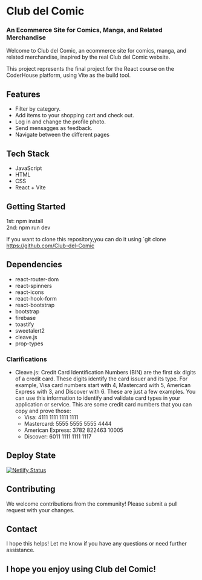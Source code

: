 # Club del Comic

### An Ecommerce Site for Comics, Manga, and Related Merchandise

Welcome to Club del Comic, an ecommerce site for comics, manga, and related merchandise, inspired by the real Club del Comic website.

This project represents the final project for the React course on the CoderHouse platform, using Vite as the build tool.

## Features
- Filter by category.
- Add items to your shopping cart and check out.
- Log in and change the profile photo.
- Send mensagges as feedback.
- Navigate between the different pages


## Tech Stack
- JavaScript
- HTML
- CSS
- React + Vite

## Getting Started

1st: npm install                                                
2nd: npm run dev


If you want to clone this repository,you can do it using `git clone https://github.com/Club-del-Comic

## Dependencies
- react-router-dom
- react-spinners
- react-icons
- react-hook-form
- react-bootstrap
- bootstrap
- firebase
- toastify
- sweetalert2
- cleave.js
- prop-types
### Clarifications
- Cleave.js:
  Credit Card Identification Numbers (BIN) are the first six digits of a credit card. These digits identify the card issuer and its type. For example, Visa card numbers start with 4, Mastercard with 5, American Express with 3, and Discover with 6. These are just a few     examples. You can use this information to identify and validate card types in your application or service.
  This are some credit card numbers that you can copy and prove those:
  - Visa: 4111 1111 1111 1111
  - Mastercard: 5555 5555 5555 4444
  - American Express: 3782 822463 10005
  - Discover: 6011 1111 1111 1117

## Deploy State

[![Netlify Status](https://api.netlify.com/api/v1/badges/da8a9157-7e0c-42d6-b1a2-ad50cf09acc3/deploy-status)](https://app.netlify.com/sites/club-del-comic/deploys)

## Contributing
We welcome contributions from the community! Please submit a pull request with your changes.

## Contact

I hope this helps! Let me know if you have any questions or need further assistance.

## I hope you enjoy using Club del Comic!

